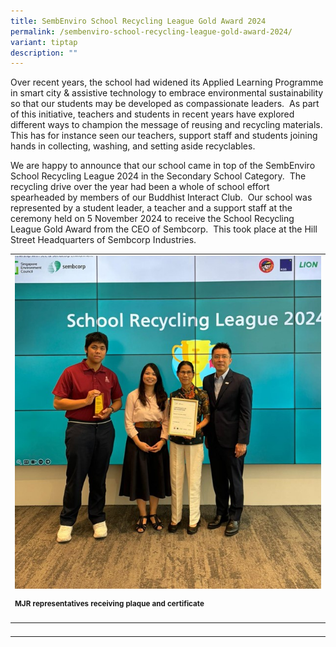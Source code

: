 ```yaml
---
title: SembEnviro School Recycling League Gold Award 2024
permalink: /sembenviro-school-recycling-league-gold-award-2024/
variant: tiptap
description: ""
---
```

<p>Over recent years, the school had widened its Applied Learning Programme
in smart city &amp; assistive technology to embrace environmental sustainability
so that our students may be developed as compassionate leaders.&nbsp; As
part of this initiative, teachers and students in recent years have explored
different ways to champion the message of reusing and recycling materials.&nbsp;
This has for instance seen our teachers, support staff and students joining
hands in collecting, washing, and setting aside recyclables.&nbsp;</p>
<p>We are happy to announce that our school came in top of the SembEnviro
School Recycling League 2024 in the Secondary School Category.&nbsp; The
recycling drive over the year had been a whole of school effort spearheaded
by members of our Buddhist Interact Club.&nbsp; Our school was represented
by a student leader, a teacher and a support staff at the ceremony held
on 5 November 2024 to receive the School Recycling League Gold Award from
the CEO of Sembcorp.&nbsp; This took place at the Hill Street Headquarters
of Sembcorp Industries.</p>
<table style="minWidth: 25px">
<colgroup>
<col>
</colgroup>
<tbody>
<tr>
<td rowspan="1" colspan="1">
<div class="isomer-image-wrapper">
<img style="width: 100%" height="auto" width="100%" alt="" src="/images/Spotlight/2024 Recycle/recycle1.jpg">
</div>
<p><strong><sup>MJR representatives receiving plaque and certificate</sup></strong>
</p>
</td>
</tr>
<tr>
<th rowspan="1" colspan="1">
<p></p>
</th>
</tr>
</tbody>
</table>
<p></p>
